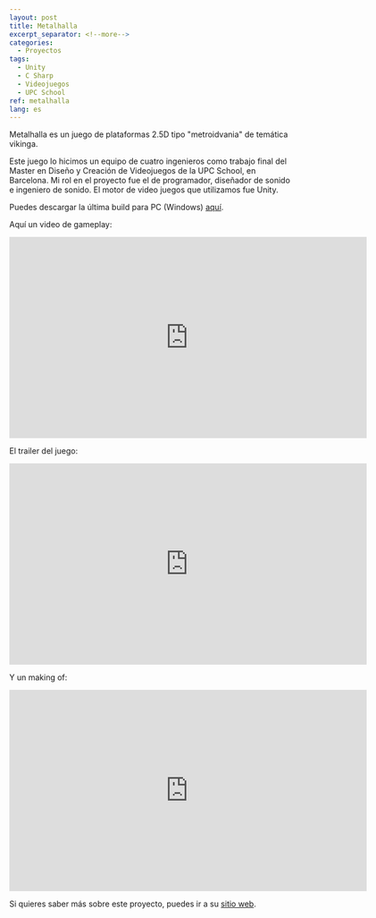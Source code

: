 ```yaml
---
layout: post
title: Metalhalla
excerpt_separator: <!--more-->
categories:
  - Proyectos
tags:
  - Unity
  - C Sharp
  - Videojuegos
  - UPC School
ref: metalhalla
lang: es
---
```


Metalhalla es un juego de plataformas 2.5D tipo "metroidvania" de temática vikinga.

Este juego lo hicimos un equipo de cuatro ingenieros como trabajo final del Master en Diseño y Creación de Videojuegos de la UPC School, en Barcelona.
Mi rol en el proyecto fue el de programador, diseñador de sonido e ingeniero de sonido.
El motor de video juegos que utilizamos fue Unity.

<!--more-->

Puedes descargar la última build para PC (Windows) [aquí](https://drive.google.com/open?id=0Bwhzd1ijHPU5a0h6TTI0VFBCdEk).

Aquí un video de gameplay:

<div class="embed-responsive embed-responsive-16by9">
  <iframe width="640" height="360" src="https://www.youtube-nocookie.com/embed/utfxtS1Qj5s?controls=0&amp;" frameborder="0" allowfullscreen></iframe>
</div>

El trailer del juego:

<div class="embed-responsive embed-responsive-16by9">
  <iframe width="640" height="360" src="https://www.youtube-nocookie.com/embed/fL6d0sI0bOA?controls=0&amp;" frameborder="0" allowfullscreen></iframe>
</div>

Y un making of:

<div class="embed-responsive embed-responsive-16by9">
  <iframe width="640" height="360" src="https://www.youtube-nocookie.com/embed/vnKmSCjDNus?controls=0&amp;" frameborder="0" allowfullscreen></iframe>
</div>

Si quieres saber más sobre este proyecto, puedes ir a su [sitio web](https://metalhalla.carrd.co/).
